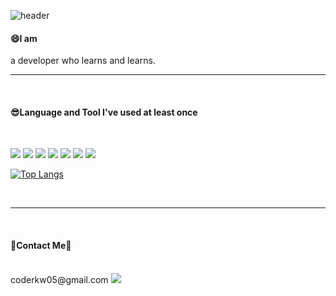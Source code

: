 

<!--
**KIWONY/KIWONY** is a ✨ _special_ ✨ repository because its `README.md` (this file) appears on your GitHub profile.
-->

![header](https://capsule-render.vercel.app/api?type=waving&color=0:adf7d1,50:36d1c4,100:adf7d1&height=350&section=header&text=HELLO!!&desc=I'm%20Kiwon&fontSize=90&fontColor=ffffff&descAlignY=65)


#### 😄I am
a developer who learns and learns.

<hr>
<br/>

#### 😎Language and Tool I've used at least once   
<br/>
<p>
<img src="https://img.shields.io/badge/Python-3776AB?style=for-the-badge&logo=Python&logoColor=white">
<img src="https://img.shields.io/badge/Django-092E20?style=for-the-badge&logo=Django&logoColor=white">
<img src="https://img.shields.io/badge/JavaScript-F7DF1E?style=for-the-badge&logo=JavaScript&logoColor=white">
<img src="https://img.shields.io/badge/MongoDB-47A248?style=for-the-badge&logo=MongoDB&logoColor=white">
<img src="https://img.shields.io/badge/AWS-232F3E?style=for-the-badge&logo=Amazon%20AWS&logoColor=white">
<img src="https://img.shields.io/badge/Docker-2496ED?style=for-the-badge&logo=Docker&logoColor=white">
<img src="https://img.shields.io/badge/CSS-1572B6?style=for-the-badge&logo=CSS3&logoColor=white">
<p>
  
[![Top Langs](https://github-readme-stats.vercel.app/api/top-langs/?username=KIWONY&layout=compact)](https://github.com/KIWONY/github-readme-stats)
</p>
</p>
<br/>
<hr>
<br/>
<h4> 📧Contact Me📧 </h4>
<br/>
coderkw05@gmail.com <a href="coderkw05@gmail.com"><img src="https://img.shields.io/badge/Gmail-EA4335?style=flat-square&logo=Gmail&logoColor=white"/></a>


<!-- [![Top Langs](https://github-readme-stats.vercel.app/api/top-langs/?username=KIWONY)](https://github.com/KIWONY/github-readme-stats) -->

